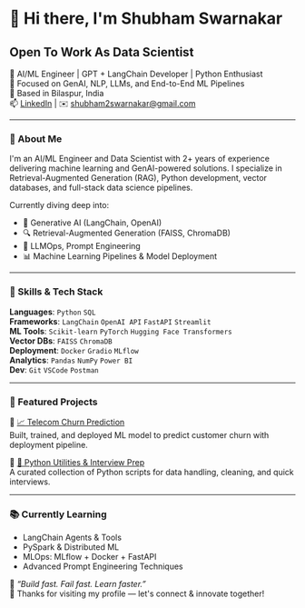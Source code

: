 # 👋 Hi there, I'm Shubham Swarnakar

## Open To Work As Data Scientist

🚀 AI/ML Engineer | GPT + LangChain Developer | Python Enthusiast  
🎯 Focused on GenAI, NLP, LLMs, and End-to-End ML Pipelines  
📍 Based in Bilaspur, India  
📫 [LinkedIn](https://www.linkedin.com/in/shubham2swarnakar) | ✉️ shubham2swarnakar@gmail.com

---

### 🧠 About Me
I'm an AI/ML Engineer and Data Scientist with 2+ years of experience delivering machine learning and GenAI-powered solutions. I specialize in Retrieval-Augmented Generation (RAG), Python development, vector databases, and full-stack data science pipelines.

Currently diving deep into:
- 🧠 Generative AI (LangChain, OpenAI)
- 🔍 Retrieval-Augmented Generation (FAISS, ChromaDB)
- 🚀 LLMOps, Prompt Engineering
- 📊 Machine Learning Pipelines & Model Deployment

---

### 🔧 Skills & Tech Stack

**Languages**: `Python` `SQL`  
**Frameworks**: `LangChain` `OpenAI API` `FastAPI` `Streamlit`  
**ML Tools**: `Scikit-learn` `PyTorch` `Hugging Face Transformers`  
**Vector DBs**: `FAISS` `ChromaDB`  
**Deployment**: `Docker` `Gradio` `MLflow`  
**Analytics**: `Pandas` `NumPy` `Power BI`  
**Dev**: `Git` `VSCode` `Postman`

---

### 📌 Featured Projects

🔹 [📈 Telecom Churn Prediction](https://github.com/shubh24billu/Telecom-churn-Deployment)  
Built, trained, and deployed ML model to predict customer churn with deployment pipeline.

🔹 [📂 Python Utilities & Interview Prep](https://github.com/shubh24billu/python_codes)  
A curated collection of Python scripts for data handling, cleaning, and quick interviews.

---

### 📚 Currently Learning
- LangChain Agents & Tools
- PySpark & Distributed ML
- MLOps: MLflow + Docker + FastAPI
- Advanced Prompt Engineering Techniques



📢 *“Build fast. Fail fast. Learn faster.”*  
🌟 Thanks for visiting my profile — let's connect & innovate together!
